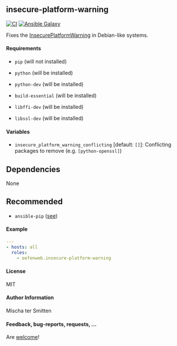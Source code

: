 ## insecure-platform-warning

[![CI](https://github.com/Oefenweb/ansible-insecure-platform-warning/workflows/CI/badge.svg)](https://github.com/Oefenweb/ansible-insecure-platform-warning/actions?query=workflow%3ACI)
[![Ansible Galaxy](http://img.shields.io/badge/ansible--galaxy-insecure--platform--warning-blue.svg)](https://galaxy.ansible.com/Oefenweb/insecure_platform_warning)

Fixes the [InsecurePlatformWarning](https://urllib3.readthedocs.org/en/latest/security.html#insecureplatformwarning) in Debian-like systems.

#### Requirements

* `pip` (will not installed)

* `python` (will be installed)
* `python-dev` (will be installed)
* `build-essential` (will be installed)
* `libffi-dev` (will be installed)
* `libssl-dev` (will be installed)

#### Variables

* `insecure_platform_warning_conflicting` [default: `[]`]: Conflicting packages to remove (e.g. `[python-openssl]`)

## Dependencies

None

## Recommended

* `ansible-pip` ([see](https://github.com/Oefenweb/ansible-pip))

#### Example

```yaml
---
- hosts: all
  roles:
    - oefenweb.insecure-platform-warning
```

#### License

MIT

#### Author Information

Mischa ter Smitten

#### Feedback, bug-reports, requests, ...

Are [welcome](https://github.com/Oefenweb/ansible-insecure-platform-warning/issues)!
